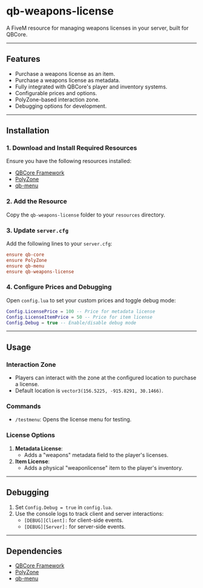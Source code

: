 # qb-weapons-license
A FiveM resource for managing weapons licenses in your server, built for QBCore.

---

## Features
- Purchase a weapons license as an item.
- Purchase a weapons license as metadata.
- Fully integrated with QBCore's player and inventory systems.
- Configurable prices and options.
- PolyZone-based interaction zone.
- Debugging options for development.

---

## Installation

### 1. Download and Install Required Resources
Ensure you have the following resources installed:
- [QBCore Framework](https://github.com/qbcore-framework/qb-core)
- [PolyZone](https://github.com/mkafrin/PolyZone)
- [qb-menu](https://github.com/qbcore-framework/qb-menu)

### 2. Add the Resource
Copy the `qb-weapons-license` folder to your `resources` directory.

### 3. Update `server.cfg`
Add the following lines to your `server.cfg`:
```cfg
ensure qb-core
ensure PolyZone
ensure qb-menu
ensure qb-weapons-license
```

### 4. Configure Prices and Debugging
Open `config.lua` to set your custom prices and toggle debug mode:
```lua
Config.LicensePrice = 100 -- Price for metadata license
Config.LicenseItemPrice = 50 -- Price for item license
Config.Debug = true -- Enable/disable debug mode
```

---

## Usage

### Interaction Zone
- Players can interact with the zone at the configured location to purchase a license.
- Default location is `vector3(156.5225, -915.8291, 30.1466)`.

### Commands
- `/testmenu`: Opens the license menu for testing.

### License Options
1. **Metadata License**:
   - Adds a "weapons" metadata field to the player's licenses.
2. **Item License**:
   - Adds a physical "weaponlicense" item to the player's inventory.

---

## Debugging

1. Set `Config.Debug = true` in `config.lua`.
2. Use the console logs to track client and server interactions:
   - `[DEBUG][Client]:` for client-side events.
   - `[DEBUG][Server]:` for server-side events.

---

## Dependencies
- [QBCore Framework](https://github.com/qbcore-framework/qb-core)
- [PolyZone](https://github.com/mkafrin/PolyZone)
- [qb-menu](https://github.com/qbcore-framework/qb-menu)

